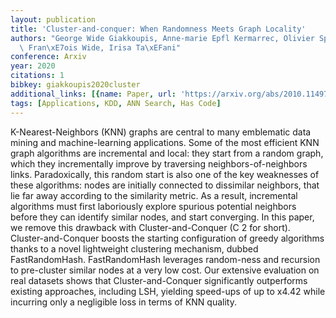 ```yaml
---
layout: publication
title: 'Cluster-and-conquer: When Randomness Meets Graph Locality'
authors: "George Wide Giakkoupis, Anne-marie Epfl Kermarrec, Olivier Spirals Ruas,\
  \ Fran\xE7ois Wide, Irisa Ta\xEFani"
conference: Arxiv
year: 2020
citations: 1
bibkey: giakkoupis2020cluster
additional_links: [{name: Paper, url: 'https://arxiv.org/abs/2010.11497'}]
tags: [Applications, KDD, ANN Search, Has Code]
---
```

K-Nearest-Neighbors (KNN) graphs are central to many emblematic data mining
and machine-learning applications. Some of the most efficient KNN graph
algorithms are incremental and local: they start from a random graph, which
they incrementally improve by traversing neighbors-of-neighbors links.
Paradoxically, this random start is also one of the key weaknesses of these
algorithms: nodes are initially connected to dissimilar neighbors, that lie far
away according to the similarity metric. As a result, incremental algorithms
must first laboriously explore spurious potential neighbors before they can
identify similar nodes, and start converging. In this paper, we remove this
drawback with Cluster-and-Conquer (C 2 for short). Cluster-and-Conquer boosts
the starting configuration of greedy algorithms thanks to a novel lightweight
clustering mechanism, dubbed FastRandomHash. FastRandomHash leverages
random-ness and recursion to pre-cluster similar nodes at a very low cost. Our
extensive evaluation on real datasets shows that Cluster-and-Conquer
significantly outperforms existing approaches, including LSH, yielding
speed-ups of up to x4.42 while incurring only a negligible loss in terms of KNN
quality.